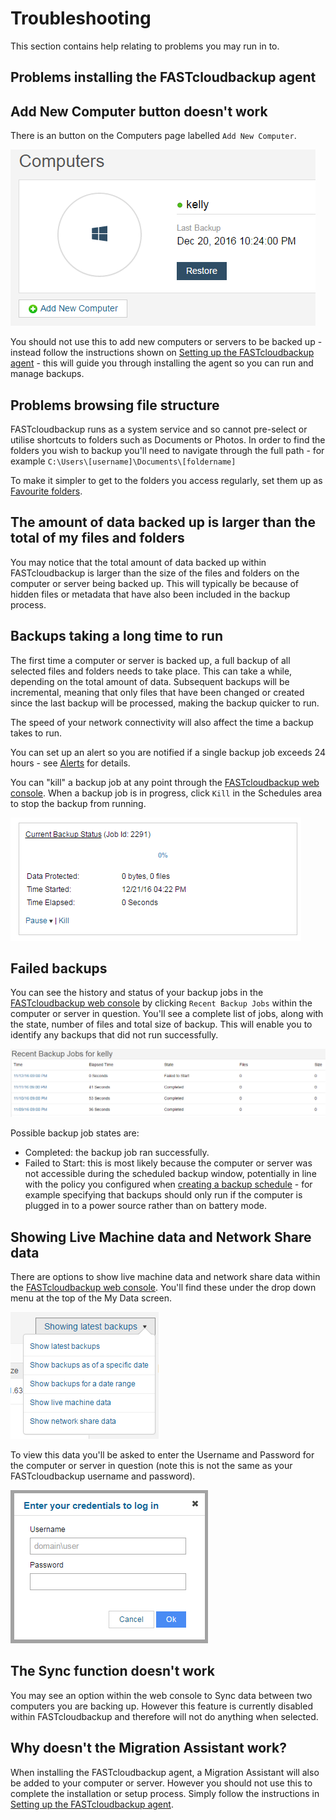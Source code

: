 # Troubleshooting

This section contains help relating to problems you may run in to.

## Problems installing the FASTcloudbackup agent



## Add New Computer button doesn't work

There is an button on the Computers page labelled `Add New Computer`.

![computer](files/computer.PNG)

You should not use this to add new computers or servers to be backed up - instead follow the instructions shown on [Setting up the FASTcloudbackup agent](https://docs.ukfast.co.uk/FASTcloudbackup/InstallingtheFASTcloudbackupagent.html) - this will guide you through installing the agent so you can run and manage backups.

## Problems browsing file structure

FASTcloudbackup runs as a system service and so cannot pre-select or utilise shortcuts to folders such as Documents or Photos.  In order to find the folders you wish to backup you'll need to navigate through the full path - for example `C:\Users\[username]\Documents\[foldername]`

To make it simpler to get to the folders you access regularly, set them up as [Favourite folders](https://docs.ukfast.co.uk/FASTcloudbackup/Managingfilesandfolders.html#favourite-folders).

## The amount of data backed up is larger than the total of my files and folders

You may notice that the total amount of data backed up within FASTcloudbackup is larger than the size of the files and folders on the computer or server being backed up.  This will typically be because of hidden files or metadata that have also been included in the backup process.

## Backups taking a long time to run

The first time a computer or server is backed up, a full backup of all selected files and folders needs to take place.  This can take a while, depending on the total amount of data.  Subsequent backups will be incremental, meaning that only files that have been changed or created since the last backup will be processed, making the backup quicker to run.

The speed of your network connectivity will also affect the time a backup takes to run.

You can set up an alert so you are notified if a single backup job exceeds 24 hours - see [Alerts](https://docs.ukfast.co.uk/FASTcloudbackup/alerts.html) for details.

You can "kill" a backup job at any point through the [FASTcloudbackup web console](https://fcb.ukfast.co.uk).  When a backup job is in progress, click `Kill` in the Schedules area to stop the backup from running.

![kill](files/kill.PNG)

## Failed backups

You can see the history and status of your backup jobs in the [FASTcloudbackup web console](https://fcb.ukfast.co.uk) by clicking `Recent Backup Jobs` within the computer or server in question.  You'll see a complete list of jobs, along with the state, number of files and total size of backup.  This will enable you to identify any backups that did not run successfully.

![failed](files/failed2.PNG)

Possible backup job states are:

- Completed:  the backup job ran successfully.
- Failed to Start:  this is most likely because the computer or server was not accessible during the scheduled backup window, potentially in line with the policy you configured when [creating a backup schedule](https://docs.ukfast.co.uk/FASTcloudbackup/Settingupbackups.html#creating-a-backup-schedule) - for example specifying that backups should only run if the computer is plugged in to a power source rather than on battery mode. 


## Showing Live Machine data and Network Share data

There are options to show live machine data and network share data within the [FASTcloudbackup web console](https://fcb.ukfast.co.uk).  You'll find these under the drop down menu at the top of the My Data screen.

![date search](files/date_search.PNG)

To view this data you'll be asked to enter the Username and Password for the computer or server in question (note this is not the same as your FASTcloudbackup username and password).

![live machine](files/live_machine.PNG)

## The Sync function doesn't work

You may see an option within the web console to Sync data between two computers you are backing up.  However this feature is currently disabled within FASTcloudbackup and therefore will not do anything when selected.

## Why doesn't the Migration Assistant work?

When installing the FASTcloudbackup agent, a Migration Assistant will also be added to your computer or server.  However you should not use this to complete the installation or setup process.  Simply follow the instructions in [Setting up the FASTcloudbackup agent](https://docs.ukfast.co.uk/FASTcloudbackup/InstallingtheFASTcloudbackupagent.html).
